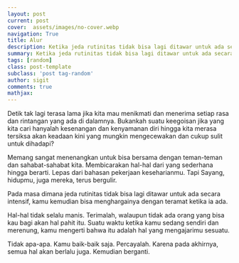```yaml
---
layout: post
current: post
cover:  assets/images/no-cover.webp
navigation: True
title: Alur
description: Ketika jeda rutinitas tidak bisa lagi ditawar untuk ada secara intensif, maka kamu akan bisa menghargainya dengan teramat ketika ia ada.
summary: Ketika jeda rutinitas tidak bisa lagi ditawar untuk ada secara intensif, maka kamu akan bisa menghargainya dengan teramat ketika ia ada.
tags: [random]
class: post-template
subclass: 'post tag-random'
author: sigit
comments: true
mathjax:
---
```


Detik tak lagi terasa lama jika kita mau menikmati dan menerima setiap rasa dan rintangan yang ada di dalamnya. Bukankah suatu keegoisan jika yang kita cari hanyalah kesenangan dan kenyamanan diri hingga kita merasa tersiksa akan keadaan kini yang mungkin mengecewakan dan cukup sulit untuk dihadapi?

Memang sangat menenangkan untuk bisa bersama dengan teman-teman dan sahabat-sahabat kita. Membicarakan hal-hal dari yang sederhana hingga berarti. Lepas dari bahasan pekerjaan keseharianmu. Tapi Sayang, hidupmu, juga mereka, terus bergulir.

Pada masa dimana jeda rutinitas tidak bisa lagi ditawar untuk ada secara intensif, kamu kemudian bisa menghargainya dengan teramat ketika ia ada.

Hal-hal tidak selalu manis. Terimalah, walaupun tidak ada orang yang bisa kau bagi akan hal pahit itu. Suatu waktu ketika kamu sedang sendiri dan merenung, kamu mengerti bahwa itu adalah hal yang mengajarimu sesuatu.

Tidak apa-apa. Kamu baik-baik saja. Percayalah. Karena pada akhirnya, semua hal akan berlalu juga. Kemudian berganti.